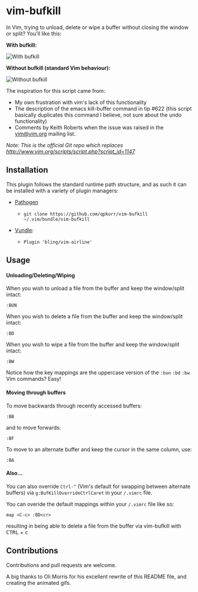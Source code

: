 # vim-bufkill

In Vim, trying to unload, delete or wipe a buffer without closing the window or split? You'll like this:

**With bufkill:**

![With bufkill](http://i59.tinypic.com/2mh6kc6.gif)

**Without bufkill (standard Vim behaviour):**

![Without bufkill](http://i58.tinypic.com/jaweg6.gif)

The inspiration for this script came from:
 * My own frustration with vim's lack of this functionality
 * The description of the emacs kill-buffer command in tip #622 (this script basically duplicates this command I believe, not sure about the undo functionality)
 * Comments by Keith Roberts when the issue was raised in the vim@vim.org mailing list.

*Note: This is the official Git repo which replaces http://www.vim.org/scripts/script.php?script_id=1147*

## Installation

This plugin follows the standard runtime path structure, and as such it can be installed with a variety of plugin managers:

  * [Pathogen][1]
    * `git clone https://github.com/qpkorr/vim-bufkill ~/.vim/bundle/vim-bufkill`

  * [Vundle][2]:
    * `Plugin 'bling/vim-airline'`

## Usage

#### Unloading/Deleting/Wiping

When you wish to unload a file from the buffer and keep the window/split intact:

`:BUN`

When you wish to delete a file from the buffer and keep the window/split intact:

`:BD`

When you wish to wipe a file from the buffer and keep the window/split intact:

`:BW`

Notice how the key mappings are the uppercase version of the `:bun` `:bd` `:bw` Vim commands? Easy!

#### Moving through buffers

To move backwards through recently accessed buffers:

`:BB`

and to move forwards:

`:BF`

To move to an alternate buffer and keep the cursor in the same column, use:

`:BA`

#### Also...

You can also override `Ctrl-^` (Vim's default for swapping between alternate buffers) via `g:BufKillOverrideCtrlCaret` in your `/.vimrc` file.

You can overide the default mappings within your `/.vimrc` file like so:

`map <C-c> :BD<cr>`

resulting in being able to delete a file from the buffer via vim-bufkill with <kbd>CTRL</kbd> + <kbd>c</kbd>

## Contributions

Contributions and pull requests are welcome.

A big thanks to Oli Morris for his excellent rewrite of this README file, and creating the animated gifs.

[1]: https://github.com/tpope/vim-pathogen
[2]: https://github.com/gmarik/vundle
